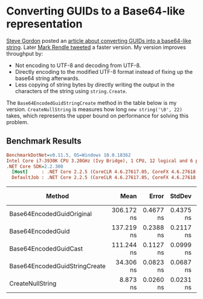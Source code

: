 # Converting GUIDs to a Base64-like representation

[Steve Gordon][SteveGordon] posted an
[article about converting GUIDs into a base64-like string][OriginalBlogPost]. Later
[Mark Rendle tweeted][MarkRendleTweet] a faster version. My version improves throughput by:

* Not encoding to UTF-8 and decoding from UTF-8.
* Directly encoding to the modified UTF-8 format instead of fixing up the base64 string afterwards.
* Less copying of string bytes by directly writing the output in the characters of the string
  using `string.Create`.

The `Base64EncodedGuidStringCreate` method in the table below is my version. `CreateNullString`
is measures how long `new string('\0', 22)` takes, which represents the upper bound on performance
for solving this problem.

## Benchmark Results

``` ini
BenchmarkDotNet=v0.11.5, OS=Windows 10.0.18362
Intel Core i7-3930K CPU 3.20GHz (Ivy Bridge), 1 CPU, 12 logical and 6 physical cores
.NET Core SDK=2.2.300
  [Host]     : .NET Core 2.2.5 (CoreCLR 4.6.27617.05, CoreFX 4.6.27618.01), 64bit RyuJIT
  DefaultJob : .NET Core 2.2.5 (CoreCLR 4.6.27617.05, CoreFX 4.6.27618.01), 64bit RyuJIT
```

|                        Method |       Mean |     Error |    StdDev | Ratio |  Gen 0 | Gen 1 | Gen 2 | Allocated |
|------------------------------ |-----------:|----------:|----------:|------:|-------:|------:|------:|----------:|
|     Base64EncodedGuidOriginal | 306.172 ns | 0.4677 ns | 0.4375 ns |  1.00 | 0.0429 |     - |     - |     272 B |
|             Base64EncodedGuid | 137.219 ns | 0.2388 ns | 0.2117 ns |  0.45 | 0.0112 |     - |     - |      72 B |
|         Base64EncodedGuidCast | 111.244 ns | 0.1127 ns | 0.0999 ns |  0.36 | 0.0113 |     - |     - |      72 B |
| Base64EncodedGuidStringCreate |  34.306 ns | 0.0823 ns | 0.0687 ns |  0.11 | 0.0114 |     - |     - |      72 B |
|              CreateNullString |   8.873 ns | 0.0260 ns | 0.0231 ns |  0.03 | 0.0114 |     - |     - |      72 B |

[SteveGordon]: https://twitter.com/stevejgordon
[OriginalBlogPost]: https://www.stevejgordon.co.uk/using-high-performance-dotnetcore-csharp-techniques-to-base64-encode-a-guid
[MarkRendleTweet]: https://twitter.com/markrendle/status/1141695153574486019
